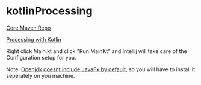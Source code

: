 # kotlinProcessing

[Core Maven Repo](https://repo.maven.apache.org/maven2/org/processing/core/)<br/>

[Processing with Kotlin](https://discourse.processing.org/t/writing-processing-in-kotlin/3957)

Right click Main.kt and click "Run MainKt" and Intellij will take care of the Configuration setup for you.

Note: [Openjdk doesnt include JavaFx by default](https://stackoverflow.com/questions/52467561/intellij-cant-recognize-javafx-11-with-openjdk-11), so you will have to install it seperately on you machine.
